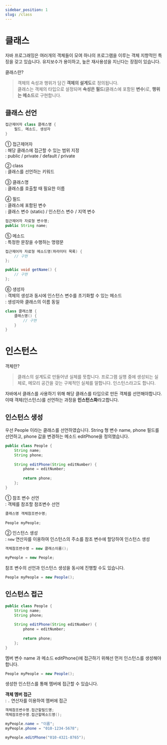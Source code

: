 ```yaml
---
sidebar_position: 1  
slug: /class
---
```


# 클래스

자바 프로그래밍은 여러개의 객체들이 모여 하나의 프로그램을 이루는 객체 지향적인 특징을 갖고 있습니다.
유지보수가 용이하고, 높은 재사용성을 지닌다는 장점이 있습니다.

클래스란?
> 객체의 속성과 행위가 담긴 **객체의 설계도**로 정의됩니다.  
> 클래스는 객체의 타입으로 설정되며 
> **속성은 필드**(클래스에 포함된 **변수**)로, **행위는 메소드**로 구현합니다.

## 클래스 선언

```java
접근제어자 class 클래스명 {
    필드, 메소드, 생성자
}
```
① 접근제어자  
: 해당 클래스에 접근할 수 있는 범위 지정  
: public / private / default / private

② class  
: 클래스를 선언하는 키워드

③ 클래스명  
: 클래스를 호출할 때 필요한 이름

④ 필드  
: 클래스에 포함된 변수  
: 클래스 변수 (static) / 인스턴스 변수 / 지역 변수

```java
접근제어자 자료형 변수명;
public String name;
```

⑤ 메소드  
: 특정한 문장을 수행하는 명령문
```java
접근제어자 자료형 메소드명(파라미터 목록) {
    // 구현
};

public void getName() {
    // 구현
};
```

⑥ 생성자  
: 객체의 생성과 동시에 인스턴스 변수를 초기화할 수 있는 메소드  
: 생성자와 클래스의 이름 동일
```java
class 클래스명 {
    클래스명() {
        // 구현
    }
}
```
# 인스턴스

객체란?
> 클래스의 설계도로 만들어낸 실체를 뜻합니다.
> 프로그램 실행 중에 생성되는 실체로, 메모리 공간을 갖는 구체적인 실체를 말합니다.
> 인스턴스라고도 합니다.

자바에서 클래스를 사용하기 위해 해당 클래스를 타입으로 만든 객체를 선언해야합니다.
이때 객체(인스턴스)를 선언하는 과정을 **인스턴스화**라고합니다.  

## 인스턴스 생성

우선 People 이라는 클래스를 선언하였습니다.
String 형 변수 name, phone 필드를 선언하고, phone 값을 변경하는 메소드 editPhone을 정의했습니다.
```java
public class People {
    String name;
    String phone;
    
    String editPhone(String editNumber) {
        phone = editNumber;
        
        return phone;
    };
}
```

① 참조 변수 선언  
: 객체를 참조할 참조변수 선언
```java
클래스명 객체참조변수명;
    
People myPeople;
```

② 인스턴스 생성  
: `new` 연산자를 이용하여 인스턴스의 주소를 참조 변수에 할당하여 인스턴스 생성
```java
객체참조변수명 = new 클래스이름();

myPeople = new People;
```

참조 변수의 선언과 인스턴스 생성을 동시에 진행할 수도 있습니다.
```java
People myPeople = new People();
```

## 인스턴스 접근

```java
public class People {
    String name;
    String phone;
    
    String editPhone(String editNumber) {
        phone = editNumber;
        
        return phone;
    };
}
```

멤버 변수 name 과 메소드 editPhone()에 접근하기 위해선 먼저 인스턴스를 생성해야 합니다.
```java
People myPeople = new People();
```

생성한 인스턴스를 통해 멤버에 접근할 수 있습니다.

**객체 멤버 접근**  
: `.` 연산자를 이용하여 멤버에 접근
```java
객체참조변수명.접근할필드명;
객체잠조변수명.접근할메소드명();

myPeople.name = "이름";
myPeople.phone = "010-1234-5678";

myPeople.editPhone("010-4321-8765");
```
